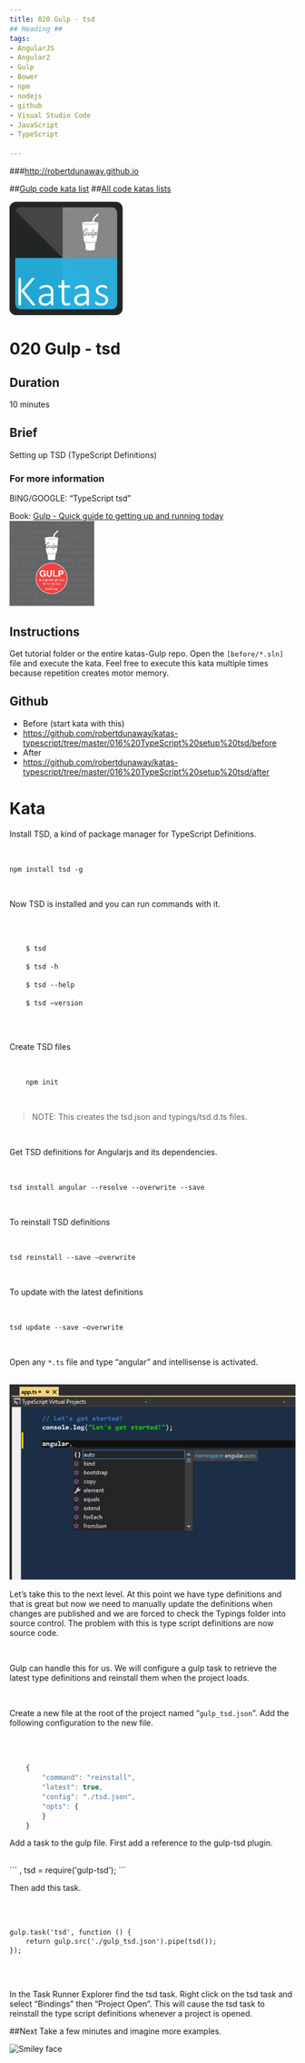 ```yaml
---
title: 020 Gulp - tsd
## Heading ##
tags: 
- AngularJS
- Angular2
- Gulp
- Bower
- npm
- nodejs
- github
- Visual Studio Code
- JavaScript
- TypeScript

---
```


###http://robertdunaway.github.io

##[Gulp code kata list](http://mycodekatas.github.io/gulp.html)
##[All code katas lists](http://mycodekatas.github.io/)

 <img src="https://raw.githubusercontent.com/robertdunaway/katas-gulp/master/katas-Gulp-logo.png" alt="Smiley face" height="200" width="200"> 

# 020 Gulp - tsd

## Duration
10 minutes

## Brief
Setting up TSD (TypeScript Definitions)

### For more information 
BING/GOOGLE: “TypeScript tsd”

Book: 
[Gulp - Quick guide to getting up and running today](http://www.amazon.com/Gulp-Quick-guide-getting-running-ebook/dp/B010NXMFF6/)
<br>
<img src="https://raw.githubusercontent.com/robertdunaway/gulp-book/master/bookcoverimage.PNG" alt="Smiley face" height="150" width="150">



## Instructions
Get tutorial folder or the entire katas-Gulp repo.
Open the `[before/*.sln]` file and execute the kata.
Feel free to execute this kata multiple times because repetition creates motor memory.

## Github
 - Before (start kata with this)
  - https://github.com/robertdunaway/katas-typescript/tree/master/016%20TypeScript%20setup%20tsd/before
 - After
  - https://github.com/robertdunaway/katas-typescript/tree/master/016%20TypeScript%20setup%20tsd/after


# Kata

Install TSD, a kind of package manager for TypeScript Definitions.

<br>

```
npm install tsd -g

```

<br>

Now TSD is installed and you can run commands with it.

<br>


```

	$ tsd
	
	$ tsd -h
	
	$ tsd --help
	
	$ tsd –version


```
<br>

Create TSD files

<br>

```
	npm init
```
<br>

> NOTE: This creates the tsd.json and typings/tsd.d.ts files.

<br>

Get TSD definitions for Angularjs and its dependencies.

<br>

```
tsd install angular --resolve --overwrite --save
```

<br>

To reinstall TSD definitions

<br>

```
tsd reinstall --save –overwrite
```

<br>

To update with the latest definitions

<br>

```
tsd update --save –overwrite
```

<br>

Open any `*.ts` file and type “angular” and intellisense is activated.


<br>

 <img src="https://raw.githubusercontent.com/robertdunaway/katas-gulp/master/020%20Gulp%20-%20tsd/1.png" alt="Smiley face"> 

<br>

Let’s take this to the next level.  At this point we have type definitions and that is great but now we need to manually update the definitions when changes are published and we are forced to check the Typings folder into source control.  The problem with this is type script definitions are now source code.

<br>

Gulp can handle this for us.  We will configure a gulp task to retrieve the latest type definitions and reinstall them when the project loads.

<br>

Create a new file at the root of the project named “`gulp_tsd.json`”.  Add the following configuration to the new file.

<br>

```javascript

    {
        "command": "reinstall", 
        "latest": true,         
        "config": "./tsd.json", 
        "opts": {
        }
    }

```

Add a task to the gulp file.  First add a reference to the gulp-tsd plugin.

<br>
```
    , tsd = require('gulp-tsd');
```
<br>

Then add this task.

<br>

```

gulp.task('tsd', function () {
    return gulp.src('./gulp_tsd.json').pipe(tsd());
});


```

<br>

In the Task Runner Explorer find the tsd task. Right click on the tsd task and select “Bindings” then “Project Open”.  This will cause the tsd task to reinstall the type script definitions whenever a project is opened.




##Next
Take a few minutes and imagine more examples. 

 <img src="https://raw.githubusercontent.com/robertdunaway/katas-typescript/master/katas-TS-logo.png" alt="Smiley face" height="200" width="200"> 